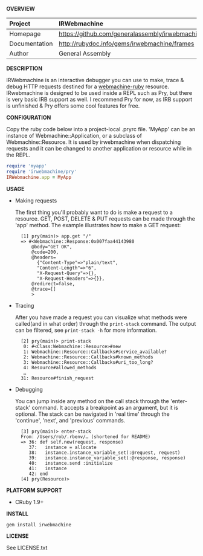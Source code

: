 __OVERVIEW__


| Project         | IRWebmachine   
|:----------------|:--------------------------------------------------
| Homepage        | https://github.com/generalassembly/irwebmachine
| Documentation   | http://rubydoc.info/gems/irwebmachine/frames
| Author          | General Assembly

__DESCRIPTION__

IRWebmachine is an interactive debugger you can use to make, trace & debug
HTTP requests destined for a [webmachine-ruby](https://github.com/seancribbs/webmachine-ruby)
resource. IRwebmachine is designed to be used inside a REPL such as Pry, but 
there is very basic IRB support as well. I recommend Pry for now, as IRB support
is unfinished & Pry offers some cool features for free.

__CONFIGURATION__

Copy the ruby code below into a project-local .pryrc file.
'MyApp' can be an instance of Webmachine::Application, or a subclass of 
Webmachine::Resource. It is used by irwebmachine when dispatching requests and 
it can be changed to another application or resource while in the REPL.


```ruby
require 'myapp'
require 'irwebmachine/pry'
IRWebmachine.app = MyApp
```

__USAGE__

- Making requests

  The first thing you'll probably want to do is make a request to a resource.
  GET, POST, DELETE & PUT requests can be made through the 'app' method.
  The example illustrates how to make a GET request:

        [1] pry(main)> app.get "/"
        => #<Webmachine::Response:0x007faa44143980
            @body="GET OK",
            @code=200,
            @headers=
              {"Content-Type"=>"plain/text",
              "Content-Length"=>"6",
              "X-Request-Query"=>{},
              "X-Request-Headers"=>{}},
            @redirect=false,
            @trace=[]
            >

- Tracing 

  After you have made a request you can visualize what methods were called(and
  in what order) through the `print-stack` command. The output can be filtered, 
  see `print-stack -h` for more information.

        [2] pry(main)> print-stack
         0: #<Class:Webmachine::Resource>#new
         1: Webmachine::Resource::Callbacks#service_available?
         2: Webmachine::Resource::Callbacks#known_methods
         3: Webmachine::Resource::Callbacks#uri_too_long?
         4: Resource#allowed_methods
         …
        31: Resource#finish_request

- Debugging

  You can jump inside any method on the call stack through the 'enter-stack' 
  command. It accepts a breakpoint as an argument, but it is optional. The stack 
  can be navigated in 'real time' through the 'continue', 'next', and 
  'previous' commands.
      
        [3] pry(main)> enter-stack
        From: /Users/rob/.rbenv/… (shortened for README)
        => 36: def self.new(request, response)
           37:   instance = allocate
           38:   instance.instance_variable_set(:@request, request)
           39:   instance.instance_variable_set(:@response, response)
           40:   instance.send :initialize
           41:   instance
           42: end
        [4] pry(Resource)> 
  


__PLATFORM SUPPORT__

  - CRuby 1.9+

__INSTALL__

    gem install irwebmachine

__LICENSE__

See LICENSE.txt

